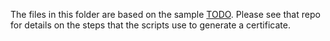 The files in this folder are based on the sample [TODO](https://github.com/mspnp/letsencrypt-pip-cert-generation). Please see that repo for details on the steps that the scripts use to generate a certificate.
